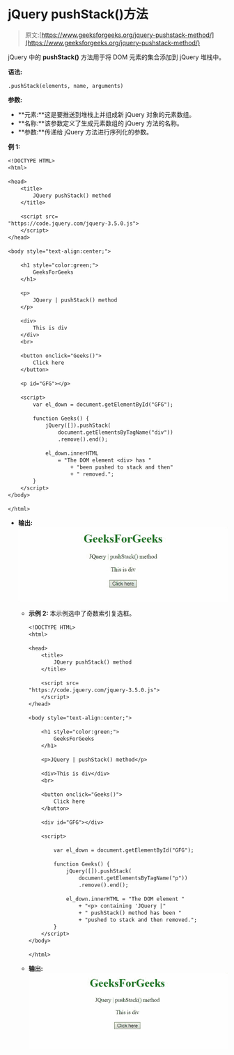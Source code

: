 # jQuery pushStack()方法

> 原文:[https://www.geeksforgeeks.org/jquery-pushstack-method/](https://www.geeksforgeeks.org/jquery-pushstack-method/)

jQuery 中的 **pushStack()** 方法用于将 DOM 元素的集合添加到 jQuery 堆栈中。

**语法:**

```
.pushStack(elements, name, arguments)
```

**参数:**

*   **元素:**这是要推送到堆栈上并组成新 jQuery 对象的元素数组。
*   **名称:**该参数定义了生成元素数组的 jQuery 方法的名称。
*   **参数:**传递给 jQuery 方法进行序列化的参数。

**例 1:**

```
<!DOCTYPE HTML>
<html>

<head>
    <title>
        JQuery pushStack() method
    </title>

    <script src=
"https://code.jquery.com/jquery-3.5.0.js">
    </script>
</head>

<body style="text-align:center;">

    <h1 style="color:green;">
        GeeksForGeeks
    </h1>

    <p>
        JQuery | pushStack() method
    </p>

    <div> 
        This is div
    </div>
    <br>

    <button onclick="Geeks()">
        Click here
    </button>

    <p id="GFG"></p>

    <script>
        var el_down = document.getElementById("GFG");

        function Geeks() {
            jQuery([]).pushStack(
                document.getElementsByTagName("div"))
                .remove().end();

            el_down.innerHTML
                = "The DOM element <div> has "
                    + "been pushed to stack and then"
                    + " removed.";
        } 
    </script>
</body>

</html> 
```

*   **输出:**
    ![](img/ca99f34c354e3386d3112b53d167905d.png)
    *   **示例 2:** 本示例选中了奇数索引复选框。

        ```
        <!DOCTYPE HTML>
        <html>

        <head>
            <title>
                JQuery pushStack() method
            </title>

            <script src=
        "https://code.jquery.com/jquery-3.5.0.js">
            </script>
        </head>

        <body style="text-align:center;">

            <h1 style="color:green;">
                GeeksForGeeks
            </h1>

            <p>JQuery | pushStack() method</p>

            <div>This is div</div>
            <br>

            <button onclick="Geeks()">
                Click here
            </button>

            <div id="GFG"></div>

            <script>

                var el_down = document.getElementById("GFG");

                function Geeks() {
                    jQuery([]).pushStack(
                        document.getElementsByTagName("p"))
                        .remove().end();

                    el_down.innerHTML = "The DOM element "
                        + "<p> containing 'JQuery |"
                        + " pushStack() method has been "
                        + "pushed to stack and then removed.";
                } 
            </script>
        </body>

        </html>
        ```

    *   **输出:**
        ![](img/b736d4b43ad37fc7a09a194acc7c76a0.png)